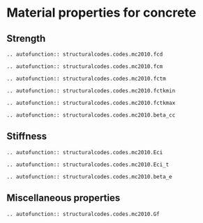 # Material properties for concrete

## Strength

```{eval-rst}
.. autofunction:: structuralcodes.codes.mc2010.fcd
```

```{eval-rst}
.. autofunction:: structuralcodes.codes.mc2010.fcm
```

```{eval-rst}
.. autofunction:: structuralcodes.codes.mc2010.fctm
```

```{eval-rst}
.. autofunction:: structuralcodes.codes.mc2010.fctkmin
```

```{eval-rst}
.. autofunction:: structuralcodes.codes.mc2010.fctkmax
```

```{eval-rst}
.. autofunction:: structuralcodes.codes.mc2010.beta_cc
```

## Stiffness

```{eval-rst}
.. autofunction:: structuralcodes.codes.mc2010.Eci
```

```{eval-rst}
.. autofunction:: structuralcodes.codes.mc2010.Eci_t
```

```{eval-rst}
.. autofunction:: structuralcodes.codes.mc2010.beta_e
```

## Miscellaneous properties

```{eval-rst}
.. autofunction:: structuralcodes.codes.mc2010.Gf
```